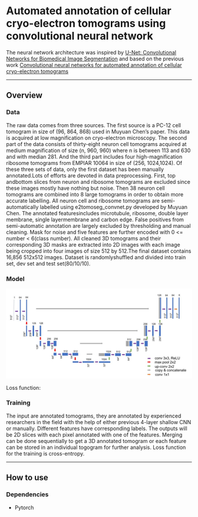 # Automated annotation of cellular cryo-electron tomograms using convolutional neural network

The neural network architecture was inspired by [U-Net: Convolutional Networks for Biomedical Image Segmentation](http://lmb.informatik.uni-freiburg.de/people/ronneber/u-net/) and based on the previous work [Convolutional neural networks for automated annotation of cellular cryo-electron tomograms](https://www.nature.com/articles/nmeth.4405)

---

## Overview

### Data
The	 raw	 data	 comes	 from	 three	 sources.	 The	 first	 source	 is	 a PC-12	 cell	tomogram	in	size	of	(96,	864,	868)	used	in	Muyuan	Chen’s	paper. This	data	is	acquired	at	low	magnification	on	cryo-electron	microscopy.	The	second	part	of	the	data	consists	of thirty-eight	neuron	cell	tomograms	acquired	at	medium	magnification	of	size	(n,	960,	960)	where	n	is	between	113	and	630 and with	median	 281.	 And	 the	 third	 part	 includes	 four high-magnification	 ribosome	tomograms	 from	EMPIAR	10064	in	size	of	(256,	1024,1024). Of	 these	 three	sets	of	data,	only	the	first	dataset	has	been	manually	annotated.Lots	of	efforts	are	devoted	in	data	preprocessing.	First,	top	andbottom	slices	from	 neuron	 and	 ribosome	 tomograms	 are	 excluded	 since	 these	 images	mostly	have	nothing	but	noise.	Then	38	neuron	cell	tomograms	are	combined	into	8	large	tomograms	in	order	to	obtain more	accurate	labelling.	All	neuron	cell	 and	 ribosome	 tomograms	 are	 semi-automatically	 labelled using	e2tomoseg_convnet.py	 developed	 by	Muyuan	 Chen.	 The	 annotated	 featuresincludes	 microtubule,	 ribosome,	 double	 layer	 membrane,	 single	 layermembrane	and	carbon	edge.	False	positives	from	semi-automatic	annotation are	largely	excluded	by	thresholding	and	manual	cleaning.	Mask	for	noise	and	five	 features	 are	 further	 encoded	with	 0	 <=	 number	 <	 6(class	 number). All	cleaned	3D	tomograms	and	their	corresponding	3D	masks	are	extracted	into	2D	images	with	each	image	being	cropped	into	four	images	of	size	512	by	512.The	 final	 dataset	 contains	 16,856	 512x512	 images.	 Dataset	 is	 randomlyshuffled	and	divided	into	train	set,	dev	set	and	test	set(80/10/10).

### Model

![model.jpg](model.jpg)

Loss function:


### Training
The input are annotated tomograms, they are annotated by experienced researchers in the field with the help of either previous 4-layer shallow CNN or manually. Different features have corresponding labels.
The outputs will be 2D slices with each pixel annotated with one of the features. Merging can be done sequentially to get a 3D annotated tomogram or each feature can be stored in an individual togogram for further analysis.
Loss function for the training is cross-entropy.


---

## How to use



### Dependencies

- Pytorch
 
